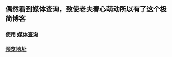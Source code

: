 ## 偶然看到媒体查询，致使老夫春心萌动所以有了这个极简博客

### 使用 <a href="https://developer.mozilla.org/zh-CN/docs/Web/Guide/CSS/Media_queries" target="_Blank">媒体查询</a>

### <a href="http://xiaolanblog.com/TEST-demo/other-blog/index.html" target="_Blank">预览地址</a>